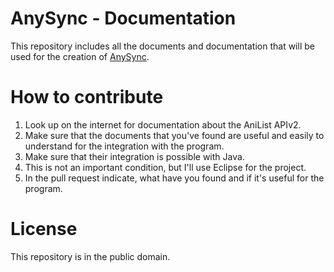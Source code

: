 # AnySync - Documentation
This repository includes all the documents and documentation that will be used for the creation of [AnySync](https://github.com/Xxpromw3mtxX/AnySync).

# How to contribute
1. Look up on the internet for documentation about the AniList APIv2.
2. Make sure that the documents that you've found are useful and easily to understand for the integration with the program.
3. Make sure that their integration is possible with Java.
4. This is not an important condition, but I'll use Eclipse for the project.
5. In the pull request indicate, what have you found and if it's useful for the program.

# License
This repository is in the public domain.
